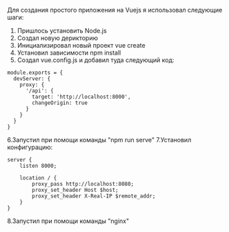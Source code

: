 Для создания простого приложения на Vuejs я использовал следующие шаги:
1. Пришлось установить Node.js
2. Создал новую дерикторию
3. Инициализировал новый проект vue create
4. Установил зависимости npm install
5. Создал vue.config.js и добавил туда следующий код:
```
module.exports = {
  devServer: {
    proxy: {
      '/api': {
        target: 'http://localhost:8000',
        changeOrigin: true
      }
    }
  }
}
```
6.Запустил при помощи команды "npm run serve"
7.Установил конфигурацию:
```
server {
    listen 8000;
    
    location / {
        proxy_pass http://localhost:8080;
        proxy_set_header Host $host;
        proxy_set_header X-Real-IP $remote_addr;
    }
}
```
8.Запустил при помощи команды "nginx"

